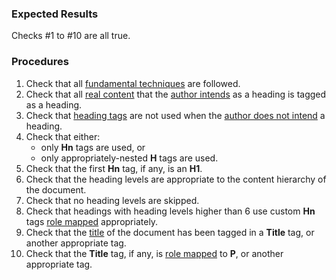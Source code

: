 ### Expected Results
Checks #&#x2060;1 to #&#x2060;10 are all true.
### Procedures
 1. Check that all [fundamental techniques](https://www.pdfa.org/glossary-of-accessibility-terminology-in-pdf/#fundamental-techniques) are followed.
 2. Check that all [real content](https://pdfa.org/glossary-of-accessibility-terminology-in-pdf/#real-content) that the [author intends](https://pdfa.org/glossary-of-accessibility-terminology-in-pdf/#Authors_intent) as a heading is tagged as a heading.
 3. Check that [heading tags](https://pdfa.org/glossary-of-accessibility-terminology-in-pdf/#Heading_tag) are not used when the [author does not intend](https://pdfa.org/glossary-of-accessibility-terminology-in-pdf/#Authors_intent) a heading.
 4. Check that either:
    - only **Hn** tags are used, or
    - only appropriately-nested **H** tags are used.
 5. Check that the first **Hn** tag, if any, is an **H1**.
 6. Check that the heading levels are appropriate to the content hierarchy of the document.
 7. Check that no heading levels are skipped.
 8. Check that headings with heading levels higher than 6 use custom **Hn** tags [role mapped](https://pdfa.org/glossary-of-accessibility-terminology-in-pdf/#role-mapping) appropriately.
 9. Check that the [title](https://pdfa.org/glossary-of-accessibility-terminology-in-pdf/#title-onpage) of the document has been tagged in a **Title** tag, or another appropriate tag.
 10. Check that the **Title** tag, if any, is [role mapped](https://pdfa.org/glossary-of-accessibility-terminology-in-pdf/#role-mapping) to **P**, or another appropriate tag. 
